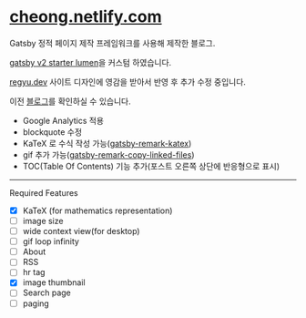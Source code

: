 # [cheong.netlify.com](https://cheong.netlify.com/)

Gatsby 정적 페이지 제작 프레임워크를 사용해 제작한 블로그.

[gatsby v2 starter lumen](https://github.com/GatsbyCentral/gatsby-v2-starter-lumen)을 커스텀 하였습니다.

[regyu.dev](https://www.regyu.dev) 사이트 디자인에 영감을 받아서 반영 후 추가 수정 중입니다.

이전 [블로그](https://younghk.github.io/)를 확인하실 수 있습니다.

- Google Analytics 적용
- blockquote 수정
- KaTeX 로 수식 작성 가능([gatsby-remark-katex](https://www.gatsbyjs.org/packages/gatsby-remark-katex/))
- gif 추가 가능([gatsby-remark-copy-linked-files](https://www.gatsbyjs.org/packages/gatsby-remark-copy-linked-files/?=copy-))
- TOC(Table Of Contents) 기능 추가(포스트 오른쪽 상단에 반응형으로 표시)

---

Required Features  

- [x] KaTeX (for mathematics representation)
- [ ] image size
- [ ] wide context view(for desktop)
- [ ] gif loop infinity
- [ ] About
- [ ] RSS
- [ ] hr tag
- [x] image thumbnail  
- [ ] Search page
- [ ] paging  
